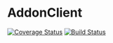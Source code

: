 # AddonClient
[![Coverage Status](https://coveralls.io/repos/github/ozzyian/AddonClient/badge.svg?branch=master)](https://coveralls.io/github/ozzyian/AddonClient?branch=master)
[![Build Status](https://travis-ci.com/ozzyian/AddonClient.svg?branch=master)](https://travis-ci.com/ozzyian/AddonClient)

